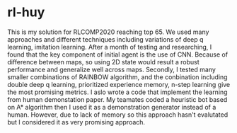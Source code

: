 # rl-huy
This is my solution for RLCOMP2020 reaching top 65. We used many approaches and different techniques including variations  of deep q learning, imitation learning. 
After a month of testing and researching, I found that the key component of initial agent is the use of CNN. Because of difference between maps, so using 2D state would result a 
robust performance and generalize well across maps. Secondly, I tested many smaller combinations of RAINBOW algorithm, and the conbination including double deep q learning,
prioritized experience memory, n-step learning give the most promising metrics. I aslo wrote a code that implement the learning from human demonstation paper. My teamates coded a
heuristic bot based on A* algorithm then I used it as a demonstration generator instead of a human. However, due to lack of memory so this approach hasn't evalutated but I 
considered it as very promising approach.
